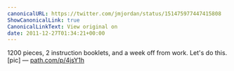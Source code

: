 ```yaml
---
canonicalURL: https://twitter.com/jmjordan/status/151475977447415808
ShowCanonicalLink: true
CanonicalLinkText: View original on
date: 2011-12-27T01:34:21+00:00
---
```

1200 pieces, 2 instruction booklets, and a week off from work. Let's do this. [pic] — [path.com/p/4jsY1h](http://path.com/p/4jsY1h)